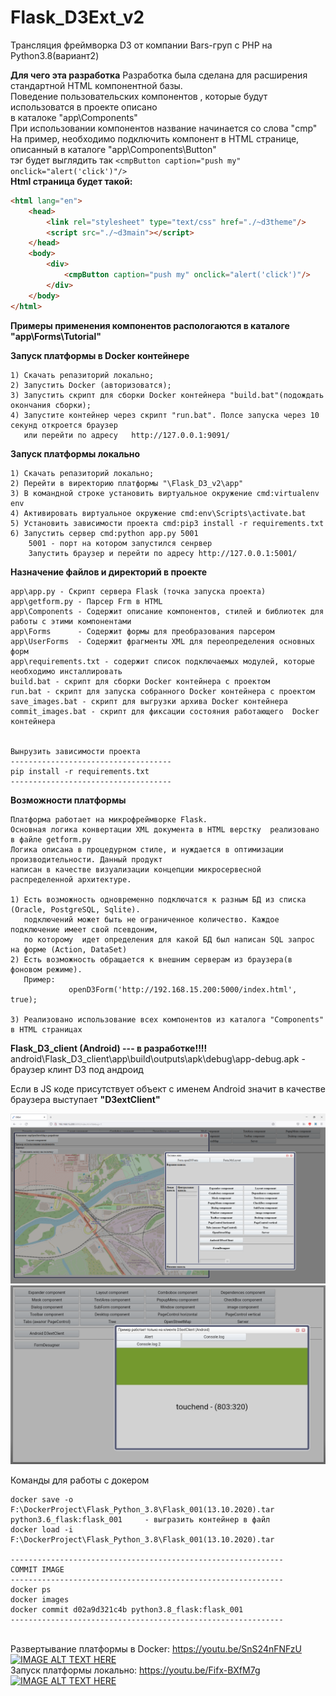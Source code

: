 # Flask_D3Ext_v2
Трансляция фреймворка D3 от компании Bars-груп с PHP на Python3.8(вариант2)

**Для чего эта разработка**
Разработка была сделана для расширения стандартной HTML компонентной базы.
<br/>Поведение пользовательских компонентов , которые будут использоватся в проекте описано 
<br/>в каталоке "app\Components"
<br/>При использовании компонентов название начинается со слова "cmp"
<br/>На пример, необходимо подключить компонент в HTML странице, описанный в каталоге "app\Components\Button"
<br/> тэг будет выглядить так ```<cmpButton caption="push my" onclick="alert('click')"/>```
<br/>__Html страница будет такой:__
```html
<html lang="en">
	<head>
		<link rel="stylesheet" type="text/css" href="./~d3theme"/>
		<script src="./~d3main"></script>
	</head>
	<body>
		<div>
			<cmpButton caption="push my" onclick="alert('click')"/>
		</div>
	</body>
</html>
```

**Примеры применения компонентов распологаются в каталоге "app\Forms\Tutorial"**


**Запуск платформы в Docker контейнере**
```
1) Скачать репазиторий локально;
2) Запустить Docker (авторизоватся);
3) Запустить скрипт для сборки Docker контейнера "build.bat"(подождать окончания сборки);
4) Запустите контейнер через скрипт "run.bat". Полсе запуска через 10 секунд откроется браузер 
   или перейти по адресу   http://127.0.0.1:9091/
```

**Запуск платформы локально**
```
1) Скачать репазиторий локально;
2) Перейти в виректорию платформы "\Flask_D3_v2\app"
3) В командной строке установить виртуальное окружение cmd:virtualenv env
4) Активировать виртуальное окружение cmd:env\Scripts\activate.bat
5) Установить зависимости проекта cmd:pip3 install -r requirements.txt
6) Запустить сервер cmd:python app.py 5001
    5001 - порт на котором запустился сенрвер
	Запустить браузер и перейти по адресу http://127.0.0.1:5001/
``` 

**Назначение файлов и директорий в проекте**
```
app\app.py - Скрипт сервера Flask (точка запуска проекта)
app\getform.py - Парсер Frm в HTML
app\Components - Содержит описание компонентов, стилей и библиотек для работы с этими компонентами
app\Forms      - Содержит формы для преобразования парсером
app\UserForms  - Содержит фрагменты XML для переопределения основных форм
app\requirements.txt - содержит список подключаемых модулей, которые необходимо инсталлировать
build.bat - скрипт для сборки Docker контейнера с проектом
run.bat - скрипт для запуска собранного Docker контейнера с проектом
save_images.bat - скрипт для выгрузки архива Docker контейнера
commit_images.bat - скрипт для фиксации состояния работающего  Docker контейнера


Вынрузить зависимости проекта
------------------------------------
pip install -r requirements.txt 
------------------------------------
```

**Возможности платформы** <br/>
```
Платформа работает на микрофреймворке Flask.
Основная логика конвертации XML документа в HTML верстку  реализовано в файле getform.py
Логика описана в процедурном стиле, и нуждается в оптимизации производительности. Данный продукт
написан в качестве визуализации концепции микросервесной распределенной архитектуре.     
 
1) Есть возможность одновременно подключатся к разным БД из списка (Oracle, PostgreSQL, Sqlite).
   подключений может быть не ограниченное количество. Каждое подключение имеет свой псевдоним,
   по которому  идет определения для какой БД был написан SQL запрос на форме (Action, DataSet)  
2) Есть возможность обращается к внешним серверам из браузера(в фоновом режиме).
   Пример:
             openD3Form('http://192.168.15.200:5000/index.html', true);  
  
3) Реализовано использование всех компонентов из каталога "Components" в HTML страницах
```

**Flask_D3_client (Android) --- в разработке!!!!** <br/>
android\Flask_D3_client\app\build\outputs\apk\debug\app-debug.apk - браузер клинт D3 под андроид

Если в JS коде присутствует объект  с именем Android значит в качестве браузера выступает **"D3extClient"** 

<img src="https://github.com/MyasnikovIA/Flask_D3_v2/blob/main/img/scr.png?raw=true"/>


<img src="https://github.com/MyasnikovIA/Flask_D3_v2/blob/main/img/scrAndroid.png?raw=true"/>

Команды для работы с докером
```
docker save -o F:\DockerProject\Flask_Python_3.8\Flask_001(13.10.2020).tar python3.6_flask:flask_001     - выгразить контейнер в файл 
docker load -i F:\DockerProject\Flask_Python_3.8\Flask_001(13.10.2020).tar

-------------------------------------------------------------
COMMIT IMAGE
-------------------------------------------------------------
docker ps
docker images
docker commit d02a9d321c4b python3.8_flask:flask_001
-------------------------------------------------------------
```


<br>Развертывание  платформы в Docker:  https://youtu.be/SnS24nFNFzU
[![IMAGE ALT TEXT HERE](https://img.youtube.com/vi/SnS24nFNFzU/0.jpg)](https://www.youtube.com/watch?v=SnS24nFNFzU)
<br>Запуск платформы локально:  https://youtu.be/Fifx-BXfM7g
<br>[![IMAGE ALT TEXT HERE](https://img.youtube.com/vi/Fifx-BXfM7g/0.jpg)](https://www.youtube.com/watch?v=Fifx-BXfM7g)




